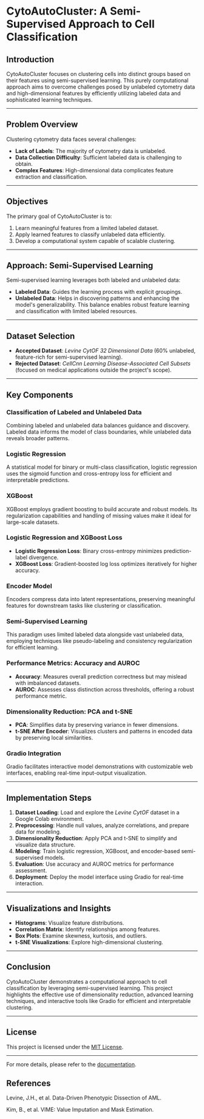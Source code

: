 # CytoAutoCluster: A Semi-Supervised Approach to Cell Classification

## Introduction
CytoAutoCluster focuses on clustering cells into distinct groups based on their features using semi-supervised learning. This purely computational approach aims to overcome challenges posed by unlabeled cytometry data and high-dimensional features by efficiently utilizing labeled data and sophisticated learning techniques.

---

## Problem Overview
Clustering cytometry data faces several challenges:
- **Lack of Labels**: The majority of cytometry data is unlabeled.
- **Data Collection Difficulty**: Sufficient labeled data is challenging to obtain.
- **Complex Features**: High-dimensional data complicates feature extraction and classification.

---

## Objectives
The primary goal of CytoAutoCluster is to:
1. Learn meaningful features from a limited labeled dataset.
2. Apply learned features to classify unlabeled data efficiently.
3. Develop a computational system capable of scalable clustering.

---

## Approach: Semi-Supervised Learning
Semi-supervised learning leverages both labeled and unlabeled data:
- **Labeled Data**: Guides the learning process with explicit groupings.
- **Unlabeled Data**: Helps in discovering patterns and enhancing the model's generalizability.
This balance enables robust feature learning and classification with limited labeled resources.

---

## Dataset Selection
- **Accepted Dataset**: *Levine CytOF 32 Dimensional Data* (60% unlabeled, feature-rich for semi-supervised learning).
- **Rejected Dataset**: *CellCnn Learning Disease-Associated Cell Subsets* (focused on medical applications outside the project's scope).

---

## Key Components

### Classification of Labeled and Unlabeled Data
Combining labeled and unlabeled data balances guidance and discovery. Labeled data informs the model of class boundaries, while unlabeled data reveals broader patterns.

### Logistic Regression
A statistical model for binary or multi-class classification, logistic regression uses the sigmoid function and cross-entropy loss for efficient and interpretable predictions.

### XGBoost
XGBoost employs gradient boosting to build accurate and robust models. Its regularization capabilities and handling of missing values make it ideal for large-scale datasets.

### Logistic Regression and XGBoost Loss
- **Logistic Regression Loss**: Binary cross-entropy minimizes prediction-label divergence.
- **XGBoost Loss**: Gradient-boosted log loss optimizes iteratively for higher accuracy.

### Encoder Model
Encoders compress data into latent representations, preserving meaningful features for downstream tasks like clustering or classification.

### Semi-Supervised Learning
This paradigm uses limited labeled data alongside vast unlabeled data, employing techniques like pseudo-labeling and consistency regularization for efficient learning.

### Performance Metrics: Accuracy and AUROC
- **Accuracy**: Measures overall prediction correctness but may mislead with imbalanced datasets.
- **AUROC**: Assesses class distinction across thresholds, offering a robust performance metric.

### Dimensionality Reduction: PCA and t-SNE
- **PCA**: Simplifies data by preserving variance in fewer dimensions.
- **t-SNE After Encoder**: Visualizes clusters and patterns in encoded data by preserving local similarities.

### Gradio Integration
Gradio facilitates interactive model demonstrations with customizable web interfaces, enabling real-time input-output visualization.

---

## Implementation Steps
1. **Dataset Loading**: Load and explore the *Levine CytOF* dataset in a Google Colab environment.
2. **Preprocessing**: Handle null values, analyze correlations, and prepare data for modeling.
3. **Dimensionality Reduction**: Apply PCA and t-SNE to simplify and visualize data structure.
4. **Modeling**: Train logistic regression, XGBoost, and encoder-based semi-supervised models.
5. **Evaluation**: Use accuracy and AUROC metrics for performance assessment.
6. **Deployment**: Deploy the model interface using Gradio for real-time interaction.

---

## Visualizations and Insights
- **Histograms**: Visualize feature distributions.
- **Correlation Matrix**: Identify relationships among features.
- **Box Plots**: Examine skewness, kurtosis, and outliers.
- **t-SNE Visualizations**: Explore high-dimensional clustering.

---

## Conclusion
CytoAutoCluster demonstrates a computational approach to cell classification by leveraging semi-supervised learning. This project highlights the effective use of dimensionality reduction, advanced learning techniques, and interactive tools like Gradio for efficient and interpretable clustering.

---

## License
This project is licensed under the [MIT License](LICENSE).

---

For more details, please refer to the [documentation](./Documentation).



## References
Levine, J.H., et al.
Data-Driven Phenotypic Dissection of AML.

Kim, B., et al.
VIME: Value Imputation and Mask Estimation.
